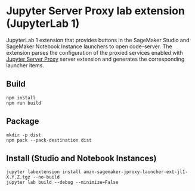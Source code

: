 # Jupyter Server Proxy lab extension (JupyterLab 1)
JupyterLab 1 extension that provides buttons in the SageMaker Studio and SageMaker Notebook Instance launchers to open code-server.
The extension parses the configuration of the proxied services enabled with [Jupyter Server Proxy](https://github.com/jupyterhub/jupyter-server-proxy) server extension and generates the corresponding launcher items.

## Build

    npm install
    npm run build

## Package

    mkdir -p dist
    npm pack --pack-destination dist

## Install (Studio and Notebook Instances)

    jupyter labextension install amzn-sagemaker-jproxy-launcher-ext-jl1-X.Y.Z.tgz --no-build
    jupyter lab build --debug --minimize=False
